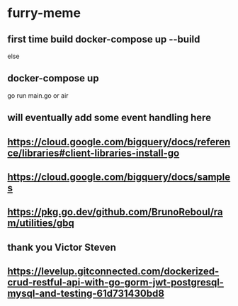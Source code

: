 # furry-meme

## first time build docker-compose up --build 
else 
## docker-compose up

go run main.go
or
air

## will eventually add some event handling here
## https://cloud.google.com/bigquery/docs/reference/libraries#client-libraries-install-go 
## https://cloud.google.com/bigquery/docs/samples
## https://pkg.go.dev/github.com/BrunoReboul/ram/utilities/gbq

## thank you Victor Steven 
## https://levelup.gitconnected.com/dockerized-crud-restful-api-with-go-gorm-jwt-postgresql-mysql-and-testing-61d731430bd8
